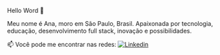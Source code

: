 


Hello Word  👋

Meu nome é Ana, moro em São Paulo, Brasil. Apaixonada por tecnologia, educação, desenvolvimento full stack, inovação e possibilidades.
                                                                                                                         
📫 Você pode me encontrar nas redes:
[![Linkedin](https://img.shields.io/badge/-LinkedIn-blue?style=flat-square&logo=Linkedin&logoColor=white&link=https://www.linkedin.com/in/vittoria-borotto/)](https://www.linkedin.com/in/ana-livia-tres-7a91aa1a3//)

